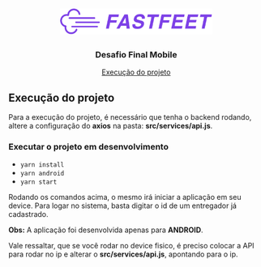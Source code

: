 <h1 align="center">
  <img alt="Fastfeet" title="Fastfeet" src=".github/logo.png" width="300px" />
</h1>

<h3 align="center">
  Desafio Final Mobile
</h3>

<p align="center">
  <a href="#execução-do-projeto">Execução do projeto</a>
</p>

## Execução do projeto

Para a execução do projeto, é necessário que tenha o backend rodando, altere a configuração do **axios** na pasta: **src/services/api.js**.

### Executar o projeto em desenvolvimento

- <code>yarn install</code>
- <code>yarn android</code>
- <code>yarn start</code>

Rodando os comandos acima, o mesmo irá iniciar a aplicação em seu device. Para logar no sistema, basta digitar o id de um entregador já cadastrado.

**Obs:** A aplicação foi desenvolvida apenas para **ANDROID**.

Vale ressaltar, que se você rodar no device fisico, é preciso colocar a API para rodar no ip e alterar o **src/services/api.js**, apontando para o ip.
